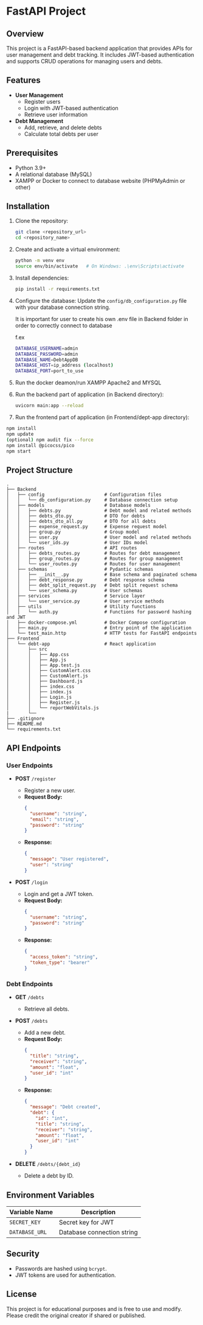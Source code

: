 # FastAPI Project

## Overview

This project is a FastAPI-based backend application that provides APIs for user management and debt tracking. It includes JWT-based authentication and supports CRUD operations for managing users and debts.

## Features

- **User Management**
  - Register users
  - Login with JWT-based authentication
  - Retrieve user information
- **Debt Management**
  - Add, retrieve, and delete debts
  - Calculate total debts per user

## Prerequisites

- Python 3.9+
- A relational database (MySQL)
- XAMPP or Docker to connect to database website (PHPMyAdmin or other)

## Installation

1. Clone the repository:

   ```bash
   git clone <repository_url>
   cd <repository_name>
   ```

2. Create and activate a virtual environment:

   ```bash
   python -m venv env
   source env/bin/activate   # On Windows: .\env\Scripts\activate
   ```

3. Install dependencies:

   ```bash
   pip install -r requirements.txt
   ```

4. Configure the database:
   Update the `config/db_configuration.py` file with your database connection string.

   It is important for user to create his own .env file in Backend folder in order to
   correctly connect to database

   f.ex

   ```bash
   DATABASE_USERNAME=admin
   DATABASE_PASSWORD=admin
   DATABASE_NAME=DebtAppDB
   DATABASE_HOST=ip_address (localhost)
   DATABASE_PORT=port_to_use
   ```

5. Run the docker deamon/run XAMPP Apache2 and MYSQL

6. Run the backend part of application (in Backend directory):

   ```bash
   uvicorn main:app --reload
   ```

7. Run the frontend part of application (in Frontend/dept-app directory):

```bash
npm install
npm update
(optional) npm audit fix --force
npm install @picocss/pico
npm start
```

## Project Structure

```
.
├── Backend
│   ├── config                      # Configuration files
│   │   └── db_configuration.py     # Database connection setup
│   ├── models                      # Database models
│   │   ├── debts.py                # Debt model and related methods
│   │   ├── debts_dto.py            # DTO for debts
│   │   ├── debts_dto_all.py        # DTO for all debts
│   │   ├── expense_request.py      # Expense request model
│   │   ├── group.py                # Group model
│   │   ├── user.py                 # User model and related methods
│   │   └── user_ids.py             # User IDs model
│   ├── routes                      # API routes
│   │   ├── debts_routes.py         # Routes for debt management
│   │   ├── group_routes.py         # Routes for group management
│   │   └── user_routes.py          # Routes for user management
│   ├── schemas                     # Pydantic schemas
│   │   ├── __init__.py             # Base schema and paginated schema
│   │   ├── debt_response.py        # Debt response schema
│   │   ├── debt_split_request.py   # Debt split request schema
│   │   └── user_schema.py          # User schemas
│   ├── services                    # Service layer
│   │   └── user_service.py         # User service methods
│   ├── utils                       # Utility functions
│   │   └── auth.py                 # Functions for password hashing and JWT
│   ├── docker-compose.yml          # Docker Compose configuration
│   ├── main.py                     # Entry point of the application
│   └── test_main.http              # HTTP tests for FastAPI endpoints
├── Frontend
│   └── debt-app                    # React application
│       ├── src
│       │   ├── App.css
│       │   ├── App.js
│       │   ├── App.test.js
│       │   ├── CustomAlert.css
│       │   ├── CustomAlert.js
│       │   ├── Dashboard.js
│       │   ├── index.css
│       │   ├── index.js
│       │   ├── Login.js
│       │   ├── Register.js
│       │   └── reportWebVitals.js
|       └──
├── .gitignore
├── README.md
└── requirements.txt
```

## API Endpoints

### User Endpoints

- **POST** `/register`

  - Register a new user.
  - **Request Body:**
    ```json
    {
      "username": "string",
      "email": "string",
      "password": "string"
    }
    ```
  - **Response:**
    ```json
    {
      "message": "User registered",
      "user": "string"
    }
    ```

- **POST** `/login`
  - Login and get a JWT token.
  - **Request Body:**
    ```json
    {
      "username": "string",
      "password": "string"
    }
    ```
  - **Response:**
    ```json
    {
      "access_token": "string",
      "token_type": "bearer"
    }
    ```

### Debt Endpoints

- **GET** `/debts`

  - Retrieve all debts.

- **POST** `/debts`

  - Add a new debt.
  - **Request Body:**
    ```json
    {
      "title": "string",
      "receiver": "string",
      "amount": "float",
      "user_id": "int"
    }
    ```
  - **Response:**
    ```json
    {
      "message": "Debt created",
      "debt": {
        "id": "int",
        "title": "string",
        "receiver": "string",
        "amount": "float",
        "user_id": "int"
      }
    }
    ```

- **DELETE** `/debts/{debt_id}`
  - Delete a debt by ID.

## Environment Variables

| Variable Name  | Description                |
| -------------- | -------------------------- |
| `SECRET_KEY`   | Secret key for JWT         |
| `DATABASE_URL` | Database connection string |

## Security

- Passwords are hashed using `bcrypt`.
- JWT tokens are used for authentication.

## License

This project is for educational purposes and is free to use and modify. Please credit the original creator if shared or published.
